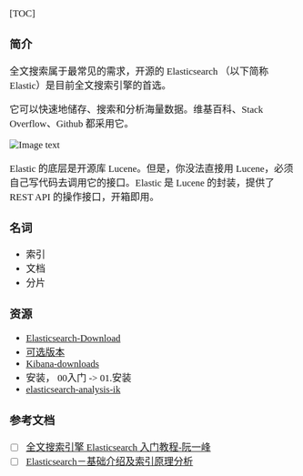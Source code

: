 <span  style="font-family: Simsun,serif; font-size: 17px; ">

[TOC]

### 简介

全文搜索属于最常见的需求，开源的 Elasticsearch （以下简称 Elastic）是目前全文搜索引擎的首选。

它可以快速地储存、搜索和分析海量数据。维基百科、Stack Overflow、Github 都采用它。

![Image text](http://www.ruanyifeng.com/blogimg/asset/2017/bg2017081701.jpg)

Elastic 的底层是开源库 Lucene。但是，你没法直接用 Lucene，必须自己写代码去调用它的接口。Elastic 是 Lucene 的封装，提供了 REST API 的操作接口，开箱即用。

### 名词

- 索引
- 文档
- 分片

### 资源

- [Elasticsearch-Download](https://www.elastic.co/cn/downloads/elasticsearch)
- [可选版本](https://www.elastic.co/cn/downloads/past-releases#elasticsearch)
- [Kibana-downloads](https://www.elastic.co/cn/downloads/kibana)
- 安装， 00入门 -> 01.安装
- [elasticsearch-analysis-ik](https://github.com/medcl/elasticsearch-analysis-ik/releases)

### 参考文档

- [ ] [全文搜索引擎 Elasticsearch 入门教程-阮一峰](http://www.ruanyifeng.com/blog/2017/08/elasticsearch.html)
- [ ] [Elasticsearch－基础介绍及索引原理分析](https://www.cnblogs.com/dreamroute/p/8484457.html)

</span>
